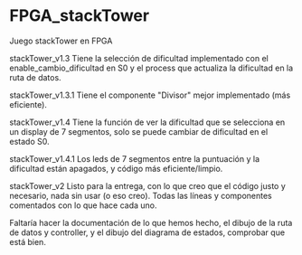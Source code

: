 # FPGA_stackTower
Juego stackTower en FPGA

stackTower_v1.3 Tiene la selección de dificultad implementado con el enable_cambio_dificultad en S0 y el process que actualiza la dificultad en la ruta de datos.

stackTower_v1.3.1 Tiene el componente "Divisor" mejor implementado (más eficiente).

stackTower_v1.4 Tiene la función de ver la dificultad que se selecciona en un display de 7 segmentos, solo se puede cambiar de dificultad en el estado S0.

stackTower_v1.4.1 Los leds de 7 segmentos entre la puntuación y la dificultad están apagados, y código más eficiente/limpio.

stackTower_v2 Listo para la entrega, con lo que creo que el código justo y necesario, nada sin usar (o eso creo). Todas las líneas y componentes comentados con lo que hace cada uno.

Faltaría hacer la documentación de lo que hemos hecho, el dibujo de la ruta de datos y controller, y el dibujo del diagrama de estados, comprobar que está bien.
